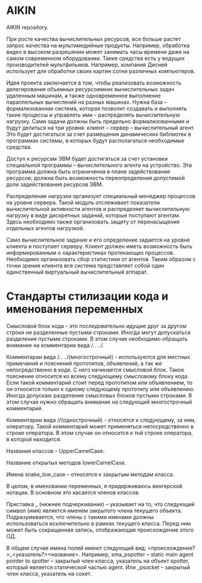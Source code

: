 # AIKIN
AIKIN repository.


При росте качества вычислительных ресурсов, все больше растет запрос качества на мультимедийные продукты. Например, обработка видео в высоком разрешении может занимать часы времени даже на самом современном оборудовании. Такие средства есть у ведущих производителей мультфильмов. Например, компания Дисней использует для обработки своих картин сотни различных компьютеров.

Идея проекта заключается в том, чтобы реализовать возможность делегирования объемных ресурсоемких вычислительных задач удаленным машинам, а также одновременное выполнение параллельных вычислений на разных машинах. Нужна база – формализованная система, которая позволит создавать и выполнять такие процессы и управлять ими – распределять вычислительную нагрузку. Сами задачи должны быть предельно формализованными и будут делиться на три уровня: клиент – сервер – вычислительный агент. Это будет достигаться за счет размещения динамических библиотек в программах системы, в которых будут располагаться необходимые средства.

Доступ к ресурсам ЭВМ будет достигаться за счет установки специальной программы – вычислительного агента на устройство. Эта программа должна быть ограниченна в плане задействования ресурсов; должна быть возможность переопределения допустимой доли задействования ресурсов ЭВМ. 

Распределение нагрузки организует специальный менеджер процессов на уровне сервера. Такой модуль отслеживает показатели вычислительной активности агентов и распределяет вычислительную нагрузку в виде дискретных заданий, которые поступают агентам. Здесь необходимо также организовать защиту от перенасыщения отдельных агентов нагрузкой.

Само вычислительное задание и его определение задается на уровне клиента и поступает серверу. Клиент должен иметь возможность быть информированным о характеристиках протекающих процессов. Необходимо организовать сбор статистики от агентов. Таким образом с точки зрения клиента вся система представляет собой один единственный виртуальный вычислительный аппарат.


# Стандарты стилизации кода и именования переменных
Смысловой блок кода - это последовательно идущие друг за другом строки не разделенные пустыми строками. Иногда могут допускаться разделения пустыми строками. В этом случае необходимо обращать внимание на комментарии вида /*.. ..*/.

Комментарии вида /*.. ..*/(многострочный) - используются для местных примечаний и пояснений прототипов, объявлений, а так же непосредственно в коде. С него начинается смысловой блок. Такое пояснение относится ко всему следующему смысловому блоку кода. Если такой комментарий стоит перед  прототипом или объявлением, то он относится только к одному следующему прототипу или объявлению. Иногда допускаю разделение смысловых блоков пустыми строками. В этом случае нужно обращать внимание на следующий многострочный комментарий.

Комментарии вида //(однострочный) - относятся к следующему, за ним, оператору. Такой комментарий может применяться непосредственно в строке оператора. В этом случае он относится к той строке оператора, в которой находится.

Названия классов – UpperCamelCase.

Название открытых методов lowerCamelCase.

Имена snake_low_case – относятся к закрытым методам класса.

В целом, в именовании переменных, я придерживаюсь венгерской нотации. В основном это касается членов классов.

Приставка _ (нижнее подчеркивание) – указывает на то, что следующий символ (имя) является именем закрытого члена текущего объекта. Подразумевается, что члены с такими именами должны использоваться исключительно в рамках текущего класса. Перед ним может быть сокращенная запись, отображающая происхождение этого ОД. 

В общем случае имена полей имеют следующий вид: <происхождение?>_<указатель?><название>. Например, sma_pspotter – static main agent pointer to spotter – закрытый член класса, указатель на объект spotter, который является статической частью agent. Или _psocket – закрытый член класса, указатель на сокет.

